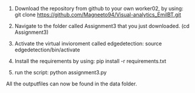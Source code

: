 
1. Download the repository from github to your own worker02, by using: git clone https://github.com/Magneeto94/Visual-analytics_EmilBT.git

2. Navigate to the folder called Assignment3 that you just downloaded. (cd Assignment3)

3. Activate the virtual invioroment called edgedetection: source edgedetection/bin/activate

4. Install the requirements by using: pip install -r requirements.txt

5. run the script: python assignment3.py

All the outputfiles can now be found in the data folder.
